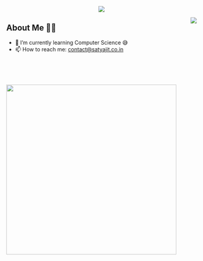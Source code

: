 <!--

**SATYAJIT1910/SATYAJIT1910** is a special repository: its README.md will appear on your profile!

Here are some ideas to get you started:

- 🔭 I’m currently working on ...
- 🌱 I’m currently learning ...
- 👯 I’m looking to collaborate on ...
- 🤔 I’m looking for help with ...
- 💬 Ask me about ...
- 📫 How to reach me: ...
- 😄 Pronouns: ...
- ⚡ Fun fact: ...
-->



<p align="center">
</p>
<p align="center">
<!--   <a href="https://twitter.com/SATYAJIT1910" target="_blank"><img src="https://img.shields.io/badge/twitter-%231DA1F2.svg?&style=for-the-badge&logo=twitter&logoColor=white" /></a> -->
  <a href="https://www.linkedin.com/in/SATYAJIT1910/" target="_blank"><img src="https://img.shields.io/badge/linkedin-%230077B5.svg?&style=for-the-badge&logo=linkedin&logoColor=white" /></a>
</p>

<img align="right" src="https://github-readme-streak-stats.herokuapp.com/?user=SATYAJIT1910&theme=dark" />

## About Me 👨‍🎓
- 🌱 I’m currently learning Computer Science 😅
- 📫 How to reach me: contact@satyajit.co.in

<br><br><br>

<p>
  <img align="center" src="https://github-readme-stats.vercel.app/api?username=SATYAJIT1910&theme=tokyonight&count_private=true&include_all_commits=true&show_icons=true&custom_title=%23%20GitHub%20Stats%20%E2%9C%85" width="450" />
  </p>
